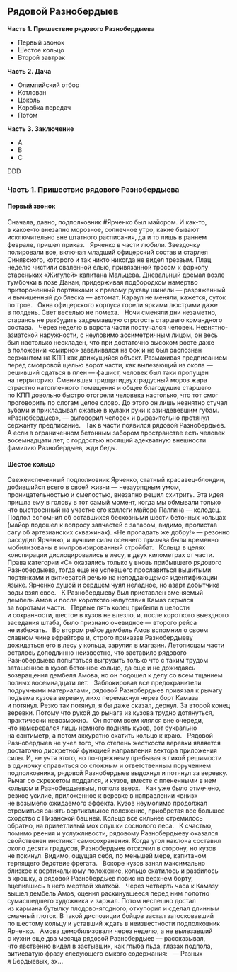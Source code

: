 ## Рядовой Разнобердыев

**Часть 1. Пришествие рядового Разнобердыева**

- Первый звонок
- Шестое кольцо
- Второй завтрак

**Часть 2. Дача**

- Олимпийский отбор
- Котлован
- Цоколь
- Коробка передач
- Потом

**Часть 3. Заключение**
- A
- B
- C

DDD

### Часть 1. Пришествие рядового Разнобердыева

#### Первый звонок

Сначала, давно, подполковник #Ярченко был майором. И как-то, в какое-то внезапно морозное, солнечное утро, какие бывают исключительно вне штатного расписания, да и то лишь в раннем феврале, пришел приказ.  
Ярченко в части любили. Звездочку полировали все, включая младший офицерский состав и старлея Синявского, которого и так никто никогда не видел трезвым. Плац неделю чистили сваленной елью, привязанной тросом к фаркопу стареньких «Жигулей» капитана Мальцева. Дневальный дремал возле тумбочки в позе Данаи, придерживая подбородком намертво притороченный портянками к правому рукаву шинели — разряженный и вычищенный до блеска — автомат. Караул не меняли, кажется, суток по трое.  
Окна офицерского корпуса горели яркими люстрами даже в полдень. Свет веселью не помеха.  
Ночи сменяли дни незаметно, стараясь не разбудить задремавшую строгость старшего командного состава.  
Через неделю в ворота части постучался человек. Невнятно-азиатской наружности, с неуловимо ассиметричным лицом, он весь был настолько нескладен, что при достаточно высоком росте даже в положении «смирно» заваливался на бок и не был распознан сержантом на КПП как движущийся объект. Размахивая предписанием перед смотровой щелью ворот части, как вылезающий из окопа — решивший сдаться в плен — фашист, человек был таки пропущен на территорию. Сменившая тридцатидвухградусный мороз жара страстно натопленного помещения и общее благодушие старшего по КПП довольно быстро отогрели человека настолько, что тот смог проговорить по слогам целое слово. До этого он лишь невнятно стучал зубами и прикладывал сжатые в кулаки руки к заиндевевшим губам. «Разнобердыев», — выговорил человек и выразительно протянул сержанту предписание.  
Так в части появился рядовой Разнобердыев.  
А если в ограниченном бетонным забором пространстве есть человек восемнадцати лет, с гордостью носящий адекватную внешности фамилию Разнобердыев, жди беды.

#### Шестое кольцо

Свежеиспеченный подполковник Ярченко, статный красавец-блондин, добившийся всего в своей жизни — незаурядным умом, проницательностью и смелостью, внезапно решил схитрить. Эта идея пришла ему в голову в тот самый момент, когда мы обмывали только что выстроенный на участке его коллеги майора Палгина — колодец. Подпол вспомнил об оставшихся бесхозными шести бетонных кольцах (майор подошел к вопросу запчастей с запасом, видимо, пролистав сагу об артезианских скважинах). «Не пропадать же добру!» — резонно рассудил Ярченко, и лучшие силы осеннего призыва были временно мобилизованы в импровизированный стройбат.  
Кольца в целях конспирации дислоцировались в лесу, в двух километрах от части. Права категории «С» оказались только у вновь прибывшего рядового Разнобердыева, тогда еще не успевшего прославиться вышитыми портянками и витиеватой речью на неподдающемся идентификации языке. Ярченко душой и сердцем чуял неладное, но азарт добытчика воды взял свое.  
К Разнобердыеву был приставлен вменяемый дембель Амов и после короткого напутствия Камаз скрылся за воротами части.  
Первые пять колец прибыли в целости и сохранности, шестое в кузов не влезло, и, после короткого выездного заседания штаба, было признано очевидное — второго рейса не избежать.  
Во втором рейсе дембель Амов вспомнил о своем славном чине ефрейтора и, строго приказав Разнобердыеву дожидаться его в лесу у кольца, зарулил в магазин. Летописцам части осталось доподлинно неизвестно, что заставило рядового Разнобердыева попытаться выгрузить только что с таким трудом затащенное в кузов бетонное кольцо, да еще и не дожидаясь возвращения дембеля Амова, но он подошел к делу со всем тщанием полных восемнадцати лет.  
Заблокировав все предохранители подручными материалами, рядовой Разнобердыев привязал к рычагу подъема кузова веревку, лихо перемахнул через борт Камаза и потянул. Резко так потянул, я бы даже сказал, дернул. За второй конец веревки. Потому что рукой до рычага из кузова трудно дотянуться, практически невозможно.  
Он потом всем клялся вне очереди, что намеревался лишь немного поднять кузов, вот буквально на сантиметр, а потом аккуратно скатить кольцо к краю.  
Рядовой Разнобердыев не учел того, что степень жесткости веревки является достаточно дискретной функцией направления вектора приложения силы. И, не учтя этого, но по-прежнему пребывая в лихой решимости в одиночку справиться со сложным и ответственным поручением подполковника, рядовой Разнобердыев выдохнул и потянул за веревку. Рычаг со скрежетом поддался, и кузов, вместе с плененными в нем кольцом и Разнобердыевым, пополз вверх.  
Как уже было отмечено, резкое усилие, приложенное к веревке в направлении «вниз» не возымело ожидаемого эффекта. Кузов неумолимо продолжал стремиться занять вертикальное положение, приобретая все большее сходство с Пизанской башней. Кольцо все сильнее стремилось обратно, на приветливый мох опушки соснового леса.  
К счастью, помимо рвения и услужливости, рядовому Разнобердыеву оказался свойственен инстинкт самосохранения. Когда угол наклона составил около десяти градусов, Разнобердыев отскочил в сторону, но кузов не покинул. Видимо, ощущая себя, по меньшей мере, капитаном терпящего бедствие фрегата.  
Вскоре кузов занял максимально близкое к вертикальному положение, кольцо скатилось и разбилось в крошку, а рядовой Разнобердыев повис на верхнем борту, вцепившись в него мертвой хваткой.  
Через четверть часа к Камазу вышел дембель Амов, оценил раскинувшееся перед ним полотно сумасшедшего художника и заржал. Потом неспешно достал из кармана бутылку плодово-ягодного, откупорил и сделал длинным смачный глоток. В такой диспозиции бойцов застал затосковавший по шестому кольцу и уставший ждать в неизвестности подполковник Ярченко.  
Амова демобилизовали через неделю, а не вылезавший с кухни еще два месяца рядовой Разнобердыев — рассказывал, что явственно видел в застывших, как глыба льда, глазах подпола, витиеватую фразу следующего емкого содержания:  
— Разных я Бердыевых, эх…
